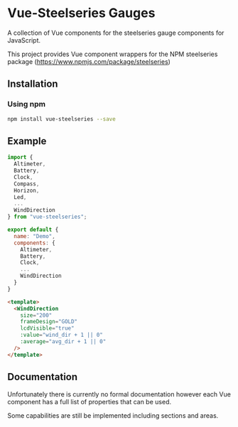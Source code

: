 # Vue-Steelseries Gauges

A collection of Vue components for the steelseries gauge components for JavaScript.

This project provides Vue component wrappers for the NPM steelseries package (https://www.npmjs.com/package/steelseries)

## Installation

### Using npm

```bash
npm install vue-steelseries --save
```

## Example

```javascript
import {
  Altimeter,
  Battery,
  Clock,
  Compass,
  Horizon,
  Led,
  ...
  WindDirection
} from "vue-steelseries";

export default {
  name: "Demo",
  components: {
    Altimeter,
    Battery,
    Clock,
    ...
    WindDirection
  }
}
```

```html
<template>
  <WindDirection
    size="200"
    frameDesign="GOLD"
    lcdVisible="true"
    :value="wind_dir + 1 || 0"
    :average="avg_dir + 1 || 0"
  />
</template>
```

## Documentation

Unfortunately there is currently no formal documentation however each Vue component has a full list of properties that can be used.

Some capabilities are still be implemented including sections and areas.
